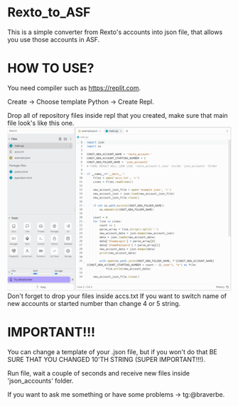 # Rexto_to_ASF

This is a simple converter from Rexto's accounts into json file, that allows you use those accounts in ASF. 

# HOW TO USE?
You need compiler such as https://replit.com.

Create -> Choose template Python -> Create Repl.

Drop all of repository files inside repl that you created, make sure that main file look's like this one.
![img.png](img.png)
Don't forget to drop your files inside accs.txt
If you want to switch name of new accounts or started number than change 4 or 5 string.

# IMPORTANT!!!

You can change a template of your .json file, but if you won't do that BE SURE THAT YOU CHANGED 10'TH STRING (SUPER IMPORTANT!!!).

Run file, wait a couple of seconds and receive new files inside 'json_accounts' folder.

If you want to ask me something or have some problems -> tg:@braverbe.
